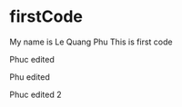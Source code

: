 firstCode
=========
My name is Le Quang Phu 
This is first code

Phuc edited

Phu edited

Phuc edited 2
